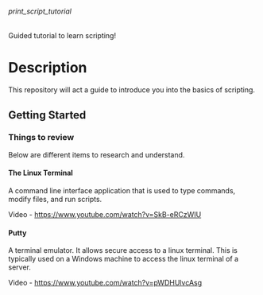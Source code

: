 ###### print_script_tutorial
Guided tutorial to learn scripting!

# Description
This repository will act a guide to introduce you into the basics of scripting. 

## Getting Started
### Things to review 
Below are different items to research and understand. 
#### The Linux Terminal 
A command line interface application that is used to type commands, modify files, and run scripts. 

Video - https://www.youtube.com/watch?v=SkB-eRCzWIU

#### Putty 
A terminal emulator. It allows secure access to a linux terminal. This is typically used on a Windows machine to access the linux terminal of a server. 

Video -  https://www.youtube.com/watch?v=pWDHUlvcAsg
